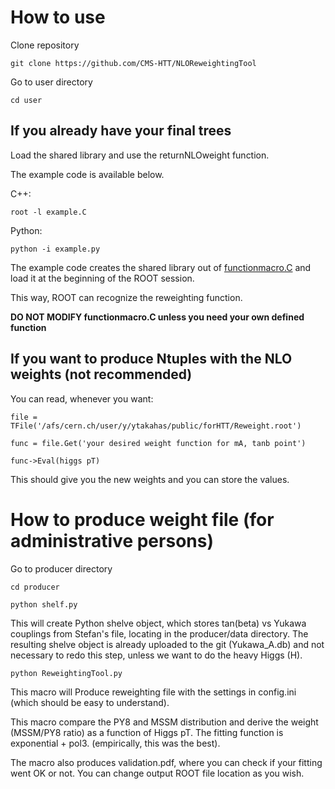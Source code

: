 # How to use

Clone repository

`git clone https://github.com/CMS-HTT/NLOReweightingTool`

Go to user directory

`cd user`

## If you already have your final trees

Load the shared library and use the returnNLOweight function. 

The example code is available below.

C++:

`root -l example.C`

Python:

`python -i example.py`


The example code creates the shared library out of [functionmacro.C](https://github.com/CMS-HTT/NLOReweightingTool/blob/master/user/functionmacro.C) and load it at the beginning of the ROOT session. 

This way, ROOT can recognize the reweighting function.


**DO NOT MODIFY functionmacro.C unless you need your own defined function**


## If you want to produce Ntuples with the NLO weights (not recommended)

You can read, whenever you want: 

`file = TFile('/afs/cern.ch/user/y/ytakahas/public/forHTT/Reweight.root')`

`func = file.Get('your desired weight function for mA, tanb point')`

`func->Eval(higgs pT)`

This should give you the new weights and you can store the values.


# How to produce weight file (for administrative persons)

Go to producer directory

`cd producer`

`python shelf.py`

This will create Python shelve object, which stores tan(beta) vs Yukawa couplings from Stefan's file, locating in the producer/data directory. The resulting shelve object is already uploaded to the git (Yukawa_A.db) and not necessary to redo this step, unless we want to do the heavy Higgs (H).

`python ReweightingTool.py`

This macro will Produce reweighting file with the settings in config.ini (which should be easy to understand).

This macro compare the PY8 and MSSM distribution and derive the weight (MSSM/PY8 ratio) as a function of Higgs pT. The fitting function is exponential + pol3. (empirically, this was the best).

The macro also produces validation.pdf, where you can check if your fitting went OK or not.
You can change output ROOT file location as you wish.
